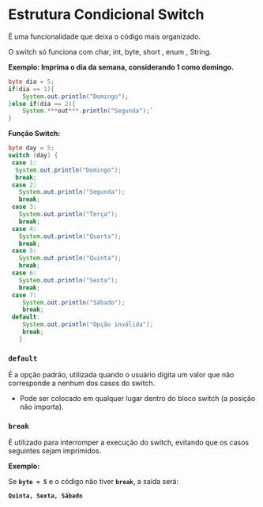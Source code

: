 # Estrutura Condicional Switch
É uma funcionalidade que deixa o código mais organizado.

O switch só funciona com char, int, byte, short , enum , String.

**Exemplo: Imprima o dia da semana, considerando 1 como domingo.**
```java
byte dia = 5;
if(dia == 1){
    System.out.println("Domingo");
}else if(dia == 2){
    System.***out***.println("Segunda");`
}
```
**Função Switch:**

```java
byte day = 5;
switch (day) {   
 case 1:        
  System.out.println("Domingo");       
  break;   
 case 2:      
   System.out.println("Segunda");      
   break;    
 case 3:      
   System.out.println("Terça");       
   break;   
 case 4:      
   System.out.println("Quarta");     
   break;   
 case 5:      
   System.out.println("Quinta");        
   break;   
 case 6:      
   System.out.println("Sexta");      
   break;    
 case 7:     
    System.out.println("Sábado");        
    break;   
 default:     
    System.out.println("Opção inválida");      
    break;
   }
```

### **`default`**
É a opção padrão, utilizada quando o usuário digita um valor que não corresponde a nenhum dos casos do switch.

- Pode ser colocado em qualquer lugar dentro do bloco switch (a posição não importa).

### **`break`**
É utilizado para interromper a execução do switch, evitando que os casos seguintes sejam imprimidos.

**Exemplo:**

Se **`byte = 5`** e o código não tiver **`break`**, a saída será:

**`Quinta, Sexta, Sábado`**
